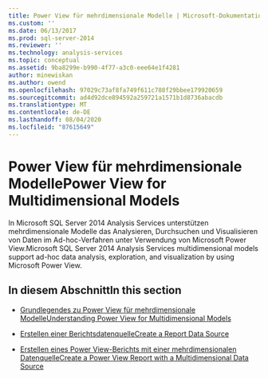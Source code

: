 ```yaml
---
title: Power View für mehrdimensionale Modelle | Microsoft-Dokumentation
ms.custom: ''
ms.date: 06/13/2017
ms.prod: sql-server-2014
ms.reviewer: ''
ms.technology: analysis-services
ms.topic: conceptual
ms.assetid: 9ba8299e-b990-4f77-a3c0-eee64e1f4281
author: minewiskan
ms.author: owend
ms.openlocfilehash: 97029c73af8fa749f611c788f29bbee179920659
ms.sourcegitcommit: ad4d92dce894592a259721a1571b1d8736abacdb
ms.translationtype: MT
ms.contentlocale: de-DE
ms.lasthandoff: 08/04/2020
ms.locfileid: "87615649"
---
```

# <a name="power-view-for-multidimensional-models"></a><span data-ttu-id="d04be-102">Power View für mehrdimensionale Modelle</span><span class="sxs-lookup"><span data-stu-id="d04be-102">Power View for Multidimensional Models</span></span>
  <span data-ttu-id="d04be-103">In Microsoft SQL Server 2014 Analysis Services unterstützen mehrdimensionale Modelle das Analysieren, Durchsuchen und Visualisieren von Daten im Ad-hoc-Verfahren unter Verwendung von Microsoft Power View.</span><span class="sxs-lookup"><span data-stu-id="d04be-103">Microsoft SQL Server 2014 Analysis Services multidimensional models support ad-hoc data analysis, exploration, and visualization by using Microsoft Power View.</span></span>  
  
## <a name="in-this-section"></a><span data-ttu-id="d04be-104">In diesem Abschnitt</span><span class="sxs-lookup"><span data-stu-id="d04be-104">In this section</span></span>  
  
-   [<span data-ttu-id="d04be-105">Grundlegendes zu Power View für mehrdimensionale Modelle</span><span class="sxs-lookup"><span data-stu-id="d04be-105">Understanding Power View for Multidimensional Models</span></span>](power-view-for-multidimensional-models.md)  
  
-   [<span data-ttu-id="d04be-106">Erstellen einer Berichtsdatenquelle</span><span class="sxs-lookup"><span data-stu-id="d04be-106">Create a Report Data Source</span></span>](create-a-report-data-source.md)  
  
-   [<span data-ttu-id="d04be-107">Erstellen eines Power View-Berichts mit einer mehrdimensionalen Datenquelle</span><span class="sxs-lookup"><span data-stu-id="d04be-107">Create a Power View Report with a Multidimensional Data Source</span></span>](create-a-power-view-report-with-a-multidimensional-data-source.md)  
  
  
